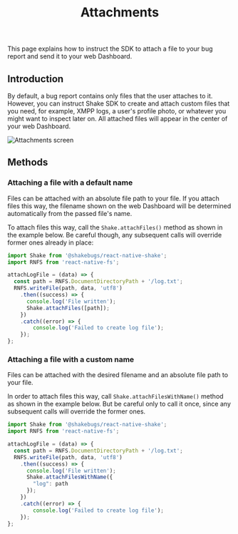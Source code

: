 ﻿---
id: attachments
title: Attachments
---
This page explains how to instruct the SDK to attach a file to your bug report and send it to your web Dashboard.

## Introduction
By default, a bug report contains only files that the user attaches to it. 
However, you can instruct Shake SDK to create and attach custom files that you need, for example, 
XMPP logs, a user's profile photo, or whatever you might want to inspect later on.
 All attached files will appear in the center of your web Dashboard.

![Attachments screen](/screens/attachments_screen.png)

## Methods
### Attaching a file with a default name
Files can be attached with an absolute file path to your file. 
If you attach files this way, the filename shown on the web Dashboard 
will be determined automatically from the passed file's name.

To attach files this way, call the `Shake.attachFiles()` method as shown in the example below.
Be careful though, any subsequent calls will override former ones already in place: 

```javascript {1,9} title="App.js"
import Shake from '@shakebugs/react-native-shake';
import RNFS from 'react-native-fs';

attachLogFile = (data) => {
  const path = RNFS.DocumentDirectoryPath + '/log.txt';
  RNFS.writeFile(path, data, 'utf8')
    .then((success) => {
      console.log('File written');
      Shake.attachFiles([path]);
    })
    .catch((error) => {
        console.log('Failed to create log file');
    });
};
```

### Attaching a file with a custom name
Files can be attached with the desired filename and an absolute file path to your file.

In order to attach files this way, call `Shake.attachFilesWithName()` method as shown in the example below. 
But be careful only to call it once, since any subsequent calls will override the former ones.

```javascript {1,9,10,11} title="App.js"
import Shake from '@shakebugs/react-native-shake';
import RNFS from 'react-native-fs';

attachLogFile = (data) => {
  const path = RNFS.DocumentDirectoryPath + '/log.txt';
  RNFS.writeFile(path, data, 'utf8')
    .then((success) => {
      console.log('File written');
      Shake.attachFilesWithName({
        "log": path
      });
    })
    .catch((error) => {
        console.log('Failed to create log file');
    });
};
```
